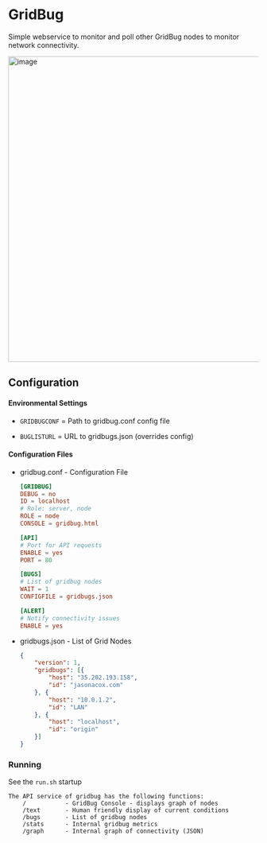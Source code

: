 # GridBug
Simple webservice to monitor and poll other GridBug nodes to monitor network connectivity.

<img width="615" alt="image" src="https://user-images.githubusercontent.com/836718/193483485-c19a5e25-8c4f-46bd-b8f0-5853c0074f87.png">

## Configuration

#### Environmental Settings

* `GRIDBUGCONF` = Path to gridbug.conf config file

* `BUGLISTURL` = URL to gridbugs.json (overrides config)

#### Configuration Files

* gridbug.conf - Configuration File
    ```conf
    [GRIDBUG]
    DEBUG = no
    ID = localhost
    # Role: server, node
    ROLE = node
    CONSOLE = gridbug.html

    [API]
    # Port for API requests
    ENABLE = yes
    PORT = 80

    [BUGS]
    # List of gridbug nodes
    WAIT = 1
    CONFIGFILE = gridbugs.json

    [ALERT]
    # Notify connectivity issues
    ENABLE = yes
    ```                             

* gridbugs.json - List of Grid Nodes
    ```json
    {
        "version": 1,
        "gridbugs": [{
            "host": "35.202.193.158",
            "id": "jasonacox.com"
        }, {
            "host": "10.0.1.2",
            "id": "LAN"
        }, {
            "host": "localhost",
            "id": "origin"
        }]
    }
    ```

### Running

See the `run.sh` startup

    The API service of gridbug has the following functions:
        /           - GridBug Console - displays graph of nodes      
        /text       - Human friendly display of current conditions
        /bugs       - List of gridbug nodes
        /stats      - Internal gridbug metrics
        /graph      - Internal graph of connectivity (JSON)
